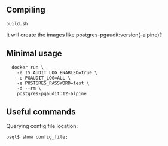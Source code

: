 
## Compiling

```
build.sh
```
It will create the images like postgres-pgaudit:version(-alpine)?

## Minimal usage
```
  docker run \
    -e IS_AUDIT_LOG_ENABLED=true \
    -e PGAUDIT_LOG=ALL \
    -e POSTGRES_PASSWORD=test \
    -d --rm \
    postgres-pgaudit:12-alpine
```
## Useful commands

Querying config file location:
```
psql$ show config_file;
```
